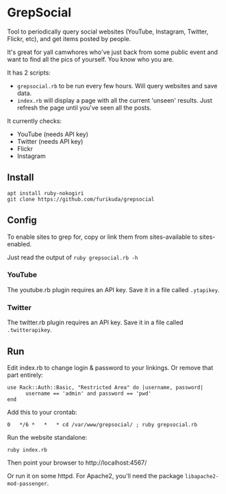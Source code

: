 # GrepSocial

Tool to periodically query social websites (YouTube, Instagram, Twitter, Flickr, etc), and get items posted by people.

It's great for yall camwhores who've just back from some public event and want to find all the pics of yourself.
You know who you are.

It has 2 scripts:
* `grepsocial.rb` to be run every few hours. Will query websites and save data.
* `index.rb` will display a page with all the current 'unseen' results. Just refresh the page until you've seen all the posts.

It currently checks:
* YouTube (needs API key)
* Twitter (needs API key)
* Flickr
* Instagram

## Install

    apt install ruby-nokogiri
    git clone https://github.com/furikuda/grepsocial

## Config

To enable sites to grep for, copy or link them from sites-available to sites-enabled.

Just read the output of `ruby grepsocial.rb -h`

### YouTube

The youtube.rb plugin requires an API key. Save it in a file called `.ytapikey`.

### Twitter

The twitter.rb plugin requires an API key. Save it in a file called `.twitterapikey`.

## Run

Edit index.rb to change login & password to your linkings. Or remove that part entirely:

    use Rack::Auth::Basic, "Restricted Area" do |username, password|
          username == 'admin' and password == 'pwd'
    end

Add this to your crontab:

    0   */6 *   *   * cd /var/www/grepsocial/ ; ruby grepsocial.rb

Run the website standalone:

    ruby index.rb

Then point your browser to http://localhost:4567/

Or run it on some httpd. For Apache2, you'll need the package `libapache2-mod-passenger`.


